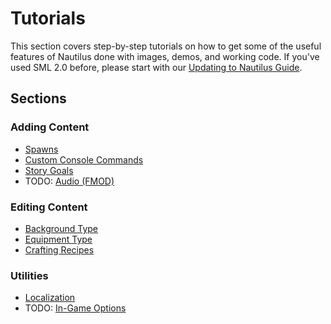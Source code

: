 ﻿# Tutorials

This section covers step-by-step tutorials on how to get some of the useful features of Nautilus done with images, demos, and working code. If you've used SML 2.0 before, please start with our [Updating to Nautilus Guide](../guides/sml2-to-nautilus.md).  

## Sections

### Adding Content
* [Spawns](spawns.md)  
* [Custom Console Commands](console-commands.md)
* [Story Goals](story-goals.md)
* TODO: [Audio (FMOD)](https://www.youtube.com/watch?v=dQw4w9WgXcQ)


### Editing Content
* [Background Type](background-type.md)
* [Equipment Type](equipment-type.md)
* [Crafting Recipes](crafting-recipes.md)


### Utilities
* [Localization](localization.md)
* TODO: [In-Game Options](https://www.youtube.com/watch?v=dQw4w9WgXcQ)